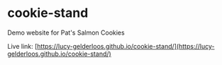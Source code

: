 # cookie-stand

Demo website for Pat's Salmon Cookies

Live link: [https://lucy-gelderloos.github.io/cookie-stand/](https://lucy-gelderloos.github.io/cookie-stand/)
